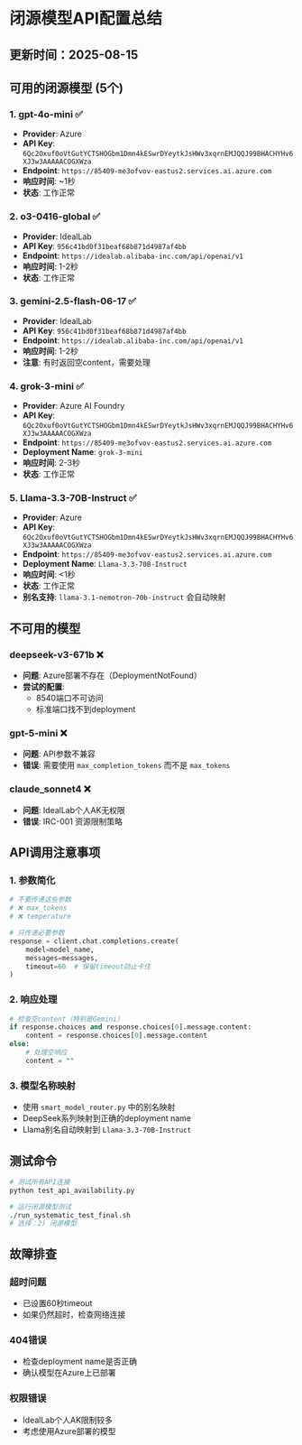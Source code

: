 # 闭源模型API配置总结

## 更新时间：2025-08-15

## 可用的闭源模型 (5个)

### 1. gpt-4o-mini ✅
- **Provider**: Azure
- **API Key**: `6Qc2Oxuf0oVtGutYCTSHOGbm1Dmn4kESwrDYeytkJsHWv3xqrnEMJQQJ99BHACHYHv6XJ3w3AAAAACOGXWza`
- **Endpoint**: `https://85409-me3ofvov-eastus2.services.ai.azure.com`
- **响应时间**: ~1秒
- **状态**: 工作正常

### 2. o3-0416-global ✅
- **Provider**: IdealLab
- **API Key**: `956c41bd0f31beaf68b871d4987af4bb`
- **Endpoint**: `https://idealab.alibaba-inc.com/api/openai/v1`
- **响应时间**: 1-2秒
- **状态**: 工作正常

### 3. gemini-2.5-flash-06-17 ✅
- **Provider**: IdealLab
- **API Key**: `956c41bd0f31beaf68b871d4987af4bb`
- **Endpoint**: `https://idealab.alibaba-inc.com/api/openai/v1`
- **响应时间**: 1-2秒
- **注意**: 有时返回空content，需要处理

### 4. grok-3-mini ✅
- **Provider**: Azure AI Foundry
- **API Key**: `6Qc2Oxuf0oVtGutYCTSHOGbm1Dmn4kESwrDYeytkJsHWv3xqrnEMJQQJ99BHACHYHv6XJ3w3AAAAACOGXWza`
- **Endpoint**: `https://85409-me3ofvov-eastus2.services.ai.azure.com`
- **Deployment Name**: `grok-3-mini`
- **响应时间**: 2-3秒
- **状态**: 工作正常

### 5. Llama-3.3-70B-Instruct ✅
- **Provider**: Azure
- **API Key**: `6Qc2Oxuf0oVtGutYCTSHOGbm1Dmn4kESwrDYeytkJsHWv3xqrnEMJQQJ99BHACHYHv6XJ3w3AAAAACOGXWza`
- **Endpoint**: `https://85409-me3ofvov-eastus2.services.ai.azure.com`
- **Deployment Name**: `Llama-3.3-70B-Instruct`
- **响应时间**: <1秒
- **状态**: 工作正常
- **别名支持**: `llama-3.1-nemotron-70b-instruct` 会自动映射

## 不可用的模型

### deepseek-v3-671b ❌
- **问题**: Azure部署不存在（DeploymentNotFound）
- **尝试的配置**: 
  - 8540端口不可访问
  - 标准端口找不到deployment

### gpt-5-mini ❌
- **问题**: API参数不兼容
- **错误**: 需要使用 `max_completion_tokens` 而不是 `max_tokens`

### claude_sonnet4 ❌
- **问题**: IdealLab个人AK无权限
- **错误**: IRC-001 资源限制策略

## API调用注意事项

### 1. 参数简化
```python
# 不要传递这些参数
# ❌ max_tokens
# ❌ temperature

# 只传递必要参数
response = client.chat.completions.create(
    model=model_name,
    messages=messages,
    timeout=60  # 保留timeout防止卡住
)
```

### 2. 响应处理
```python
# 检查空content（特别是Gemini）
if response.choices and response.choices[0].message.content:
    content = response.choices[0].message.content
else:
    # 处理空响应
    content = ""
```

### 3. 模型名称映射
- 使用 `smart_model_router.py` 中的别名映射
- DeepSeek系列映射到正确的deployment name
- Llama别名自动映射到 `Llama-3.3-70B-Instruct`

## 测试命令

```bash
# 测试所有API连接
python test_api_availability.py

# 运行闭源模型测试
./run_systematic_test_final.sh
# 选择：2) 闭源模型
```

## 故障排查

### 超时问题
- 已设置60秒timeout
- 如果仍然超时，检查网络连接

### 404错误
- 检查deployment name是否正确
- 确认模型在Azure上已部署

### 权限错误
- IdealLab个人AK限制较多
- 考虑使用Azure部署的模型